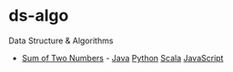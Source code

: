 # ds-algo
Data Structure &amp; Algorithms

- [Sum of Two Numbers](./Solution.md#sum-of-two-numbers) - [Java](./java/com/ds/practice/TwoSumLE.java) [Python](./python/TwoSumLE.py) [Scala](./scala/src/com/ds/scala/practice/TwoSumLE.scala) [JavaScript](./javascript/two_sum.js)
